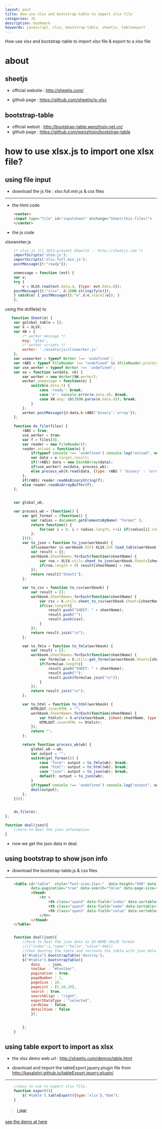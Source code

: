 ```yaml
---
layout: post
title: How use xlsx and bootstrap-table to import xlsx file 
categories: JS
description: bookmark
keywords: javascript, xlsx, bootstrap-table, sheetjs, tableexport
---
```


How use xlsx and bootstrap-table to import xlsx file & export to a xlsx file

# about

## sheetjs

* official website : http://sheetjs.com/

* github page : https://github.com/sheetjs/js-xlsx

## bootstrap-table

* official websit : http://bootstrap-table.wenzhixin.net.cn/
* github page : https://github.com/wenzhixin/bootstrap-table


# how to use xlsx.js to import one xlsx file?

## using file input

* download the js file : xlsx.full.min.js & css files

----

* the html code

```html
    <center>
    <input type="file" id="inputsheet" onchange="Sheet(this.files)">
    </center>
```

* the js code

xlsxworker.js
```javascript
    /* xlsx.js (C) 2013-present SheetJS -- http://sheetjs.com */
    importScripts('shim.js');
    importScripts('xlsx.full.min.js');
    postMessage({t:"ready"});

    onmessage = function (evt) {
    var v;
    try {
        v = XLSX.read(evt.data.d, {type: evt.data.b});
    postMessage({t:"xlsx", d:JSON.stringify(v)});
    } catch(e) { postMessage({t:"e",d:e.stack||e}); }
    };

```

using the dofile(e) to 

```javascript
   function Sheet(e) {
	var golobal_table = [];
	var X = XLSX;
	var XW = {
		/* worker message */
		msg: 'xlsx',
		/* worker scripts */
		worker: './assets/js/xlsxworker.js'
	};
	var useworker = typeof Worker !== 'undefined';
	var rABS = typeof FileReader !== "undefined" && (FileReader.prototype||{}).readAsBinaryString;
	var use_worker = typeof Worker !== 'undefined';
	var xw = function xw(data, cb) {
		var worker = new Worker(XW.worker);
		worker.onmessage = function(e) {
			switch(e.data.t) {
				case 'ready': break;
				case 'e': console.error(e.data.d); break;
				case XW.msg: cb(JSON.parse(e.data.d)); break;
			}
		};
		worker.postMessage({d:data,b:rABS?'binary':'array'});
	};
	
	function do_file(files) {
		rABS = true;
		use_worker = true;
		var f = files[0];
		var reader = new FileReader();
		reader.onload = function(e) {
			if(typeof console !== 'undefined') console.log("onload", new Date(), rABS, use_worker);
			var data = e.target.result;
			if(!rABS) data = new Uint8Array(data);
			if(use_worker) xw(data, process_wb);
			else process_wb(X.read(data, {type: rABS ? 'binary' : 'array'}));
		};
		if(rABS) reader.readAsBinaryString(f);
		else reader.readAsArrayBuffer(f);
	};
	

	var global_wb;

	var process_wb = (function() {
		var get_format = (function() {
			var radios = document.getElementsByName( "format" );
			return function() {
				for(var i = 0; i < radios.length; ++i) if(radios[i].checked || radios.length === 1) return radios[i].value;
			};
		})();
		var to_json = function to_json(workbook) {
			if(useworker && workbook.SSF) XLSX.SSF.load_table(workbook.SSF);
			var result = {};
			workbook.SheetNames.forEach(function(sheetName) {
				var roa = XLSX.utils.sheet_to_json(workbook.Sheets[sheetName], {header:1});
				if(roa.length > 0) result[sheetName] = roa;
			});
			return result["Sheet1"];
		};

		var to_csv = function to_csv(workbook) {
			var result = [];
			workbook.SheetNames.forEach(function(sheetName) {
				var csv = X.utils.sheet_to_csv(workbook.Sheets[sheetName]);
				if(csv.length){
					result.push("SHEET: " + sheetName);
					result.push("");
					result.push(csv);
				}
			});
			return result.join("\n");
		};

		var to_fmla = function to_fmla(workbook) {
			var result = [];
			workbook.SheetNames.forEach(function(sheetName) {
				var formulae = X.utils.get_formulae(workbook.Sheets[sheetName]);
				if(formulae.length){
					result.push("SHEET: " + sheetName);
					result.push("");
					result.push(formulae.join("\n"));
				}
			});
			return result.join("\n");
		};

		var to_html = function to_html(workbook) {
			HTMLOUT.innerHTML = "";
			workbook.SheetNames.forEach(function(sheetName) {
				var htmlstr = X.write(workbook, {sheet:sheetName, type:'binary', bookType:'html'});
				HTMLOUT.innerHTML += htmlstr;
			});
			return "";
		};

		return function process_wb(wb) {
			global_wb = wb;
			var output = "";
			switch(get_format()) {
				case "form": output = to_fmla(wb); break;
				case "html": output = to_html(wb); break;
				case "json": output = to_json(wb); break;
				default: output = to_json(wb);
			}
			if(typeof console !== 'undefined') console.log("output", output);
			deal(output);
		};
	})();
	

	do_file(e);
};

function deal(json){
    //here to deal the json information
}

```

* now we get the json data in deal.

## using bootstrap to show json info

* download the bootstrap-table.js & css files

----

```html
    <table id="table"  style="font-size:11px;"  data-height="500" data-method="post" data-query-params="queryParams" data-toolbar="#toolbar" 
			data-pagination="true" data-search="false" data-page-size="7">
	        <thead>
	            <tr >
	            	<th class="span3" data-field="index" data-sortable="true">ID</th>
                    <th class="span3" data-field="name" data-sortable="true">NAME</th>
                    <th class="span3" data-field="value" data-sortable="true">VALUE</th>
	            </tr>
	        </thead>
	</table>  

```

```javascript

    function deal(json){
        //here to deal the json data to ID-NAME-VALUE format
        //[{"index":1,"name":"hello","value":499}] 
        //then destroy the table and recreate the table with json data
        $("#table").bootstrapTable('destroy');
        $("#table").bootstrapTable({
            data    : json,
            toolbar : "#toolbar",
            pagination : true,
            pageNumber : 1,
            pageSize : 20,
            pageList : [5,10,20],
            search : true,
            searchAlign : "right",
            exportDataType : "selected",
            cardView : false,
            detailView : false
            });

    
        };
    }
```

## using table export to import as xlsx

* the xlsx demo web url : http://sheetjs.com/demos/table.html

* download and import the tableExport.jquery.plugin file from http://kayalshri.github.io/tableExport.jquery.plugin/

----

```javascript
    //easy to use to export xlsx file.
    function export(){
        $('#table').tableExport({type:'xlsx'},"Bom");
    }

```




> #### LINK

[see the demo at here](https://github.com/tsbxmw/testshow/tree/master/java-web-bom)

